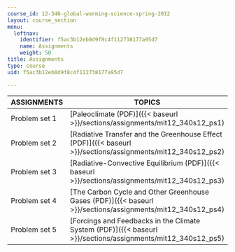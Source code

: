 ```yaml
---
course_id: 12-340-global-warming-science-spring-2012
layout: course_section
menu:
  leftnav:
    identifier: f5ac3b12eb0d9f8c4f112738177a95d7
    name: Assignments
    weight: 50
title: Assignments
type: course
uid: f5ac3b12eb0d9f8c4f112738177a95d7

---
```


| ASSIGNMENTS | TOPICS |
| --- | --- |
| Problem set 1 | [Paleoclimate (PDF)]({{< baseurl >}}/sections/assignments/mit12_340s12_ps1) |
| Problem set 2 | [Radiative Transfer and the Greenhouse Effect (PDF)]({{< baseurl >}}/sections/assignments/mit12_340s12_ps2) |
| Problem set 3 | [Radiative-Convective Equilibrium (PDF)]({{< baseurl >}}/sections/assignments/mit12_340s12_ps3) |
| Problem set 4 | [The Carbon Cycle and Other Greenhouse Gases (PDF)]({{< baseurl >}}/sections/assignments/mit12_340s12_ps4) |
| Problem set 5 | [Forcings and Feedbacks in the Climate System (PDF)]({{< baseurl >}}/sections/assignments/mit12_340s12_ps5)